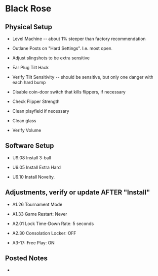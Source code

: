 # Black Rose

## Physical Setup

-   Level Machine -- about 1% steeper than factory recommendation

-   Outlane Posts on "Hard Settings". I.e. most open.

-   Adjust slingshots to be extra sensitive

-   Ear Plug Tilt Hack

-   Verify Tilt Sensitivity -- should be sensitive, but only one danger with each hard bump

-   Disable coin-door switch that kills flippers, if necessary

-   Check Flipper Strength

-   Clean playfield if necessary

-   Clean glass

-   Verify Volume

## Software Setup

-   U9.08 Install 3-ball

-   U9.05 Install Extra Hard

-   U9.10 Install Novelty.

## Adjustments, verify or update AFTER "Install"

-   A1.26 Tournament Mode

-   A1.33 Game Restart: Never

-   A2.01 Lock Time-Down Rate: 5 seconds

-   A2.30 Consolation Locker: OFF

-   A3-17: Free Play: ON

## Posted Notes

-   
